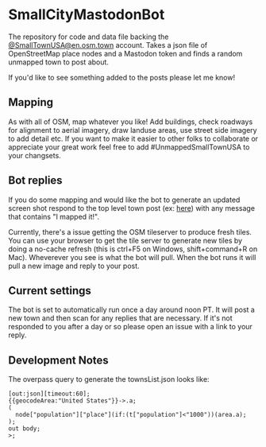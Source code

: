 # SmallCityMastodonBot
The repository for code and data file backing the [@SmallTownUSA@en.osm.town](https://en.osm.town/@SmallTownUSA) account. Takes a json file of OpenStreetMap place nodes and a Mastodon token and finds a random unmapped town to post about.

If you'd like to see something added to the posts please let me know!

## Mapping
As with all of OSM, map whatever you like! Add buildings, check roadways for alignment to aerial imagery, draw landuse areas, use street side imagery to add detail etc. If you want to make it easier to other folks to collaborate or appreciate your great work feel free to add #UnmappedSmallTownUSA to your changsets.

## Bot replies
If you do some mapping and would like the bot to generate an updated screen shot respond to the top level town post (ex: [here](https://en.osm.town/@SmallTownUSA/110663015761350007)) with any message that contains "I mapped it!".

Currently, there's a issue getting the OSM tileserver to produce fresh tiles. You can use your browser to get the tile server to generate new tiles by doing a no-cache refresh (this is ctrl+F5 on Windows, shift+command+R on Mac). Wheverever you see is what the bot will pull. When the bot runs it will pull a new image and reply to your post.

## Current settings
The bot is set to automatically run once a day around noon PT. It will post a new town and then scan for any replies that are necessary. If it's not responded to you after a day or so please open an issue with a link to your reply.

## Development Notes
The overpass query to generate the townsList.json looks like:
```
[out:json][timeout:60];
{{geocodeArea:"United States"}}->.a;
(
  node["population"]["place"](if:(t["population"]<"1000"))(area.a);
);
out body;
>;
```
